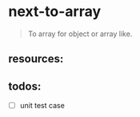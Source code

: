 # next-to-array
> To array for object or array like.


## resources:

## todos:
- [ ] unit test case
